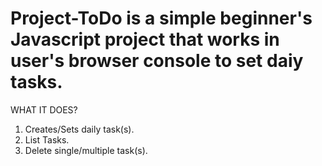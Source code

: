# Project-ToDo is a simple beginner's Javascript project that works in user's browser console to set daiy tasks.
WHAT IT DOES?
1. Creates/Sets daily task(s).
2. List Tasks.
3. Delete single/multiple task(s).
